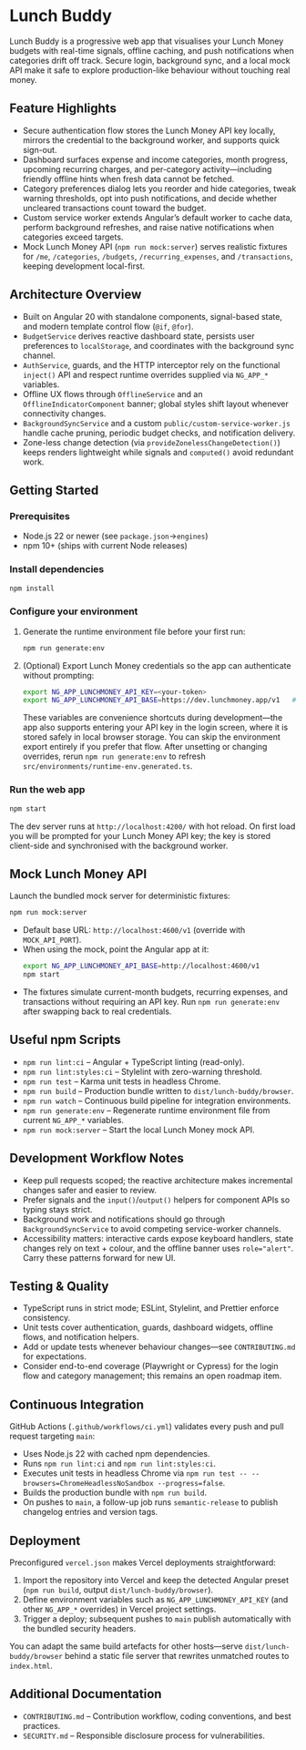 # Lunch Buddy

Lunch Buddy is a progressive web app that visualises your Lunch Money budgets with real-time signals, offline caching, and push notifications when categories drift off track. Secure login, background sync, and a local mock API make it safe to explore production-like behaviour without touching real money.

## Feature Highlights

- Secure authentication flow stores the Lunch Money API key locally, mirrors the credential to the background worker, and supports quick sign-out.
- Dashboard surfaces expense and income categories, month progress, upcoming recurring charges, and per-category activity—including friendly offline hints when fresh data cannot be fetched.
- Category preferences dialog lets you reorder and hide categories, tweak warning thresholds, opt into push notifications, and decide whether uncleared transactions count toward the budget.
- Custom service worker extends Angular’s default worker to cache data, perform background refreshes, and raise native notifications when categories exceed targets.
- Mock Lunch Money API (`npm run mock:server`) serves realistic fixtures for `/me`, `/categories`, `/budgets`, `/recurring_expenses`, and `/transactions`, keeping development local-first.

## Architecture Overview

- Built on Angular 20 with standalone components, signal-based state, and modern template control flow (`@if`, `@for`).
- `BudgetService` derives reactive dashboard state, persists user preferences to `localStorage`, and coordinates with the background sync channel.
- `AuthService`, guards, and the HTTP interceptor rely on the functional `inject()` API and respect runtime overrides supplied via `NG_APP_*` variables.
- Offline UX flows through `OfflineService` and an `OfflineIndicatorComponent` banner; global styles shift layout whenever connectivity changes.
- `BackgroundSyncService` and a custom `public/custom-service-worker.js` handle cache pruning, periodic budget checks, and notification delivery.
- Zone-less change detection (via `provideZonelessChangeDetection()`) keeps renders lightweight while signals and `computed()` avoid redundant work.

## Getting Started

### Prerequisites

- Node.js 22 or newer (see `package.json`→`engines`)
- npm 10+ (ships with current Node releases)

### Install dependencies

```bash
npm install
```

### Configure your environment

1. Generate the runtime environment file before your first run:
   ```bash
   npm run generate:env
   ```
2. (Optional) Export Lunch Money credentials so the app can authenticate without prompting:
   ```bash
   export NG_APP_LUNCHMONEY_API_KEY=<your-token>
   export NG_APP_LUNCHMONEY_API_BASE=https://dev.lunchmoney.app/v1   # optional override
   ```
   These variables are convenience shortcuts during development—the app also supports entering your API key in the login screen, where it is stored safely in local browser storage. You can skip the environment export entirely if you prefer that flow. After unsetting or changing overrides, rerun `npm run generate:env` to refresh `src/environments/runtime-env.generated.ts`.

### Run the web app

```bash
npm start
```

The dev server runs at `http://localhost:4200/` with hot reload. On first load you will be prompted for your Lunch Money API key; the key is stored client-side and synchronised with the background worker.

## Mock Lunch Money API

Launch the bundled mock server for deterministic fixtures:

```bash
npm run mock:server
```

- Default base URL: `http://localhost:4600/v1` (override with `MOCK_API_PORT`).
- When using the mock, point the Angular app at it:
  ```bash
  export NG_APP_LUNCHMONEY_API_BASE=http://localhost:4600/v1
  npm start
  ```
- The fixtures simulate current-month budgets, recurring expenses, and transactions without requiring an API key. Run `npm run generate:env` after swapping back to real credentials.

## Useful npm Scripts

- `npm run lint:ci` – Angular + TypeScript linting (read-only).
- `npm run lint:styles:ci` – Stylelint with zero-warning threshold.
- `npm run test` – Karma unit tests in headless Chrome.
- `npm run build` – Production bundle written to `dist/lunch-buddy/browser`.
- `npm run watch` – Continuous build pipeline for integration environments.
- `npm run generate:env` – Regenerate runtime environment file from current `NG_APP_*` variables.
- `npm run mock:server` – Start the local Lunch Money mock API.

## Development Workflow Notes

- Keep pull requests scoped; the reactive architecture makes incremental changes safer and easier to review.
- Prefer signals and the `input()`/`output()` helpers for component APIs so typing stays strict.
- Background work and notifications should go through `BackgroundSyncService` to avoid competing service-worker channels.
- Accessibility matters: interactive cards expose keyboard handlers, state changes rely on text + colour, and the offline banner uses `role="alert"`. Carry these patterns forward for new UI.

## Testing & Quality

- TypeScript runs in strict mode; ESLint, Stylelint, and Prettier enforce consistency.
- Unit tests cover authentication, guards, dashboard widgets, offline flows, and notification helpers.
- Add or update tests whenever behaviour changes—see `CONTRIBUTING.md` for expectations.
- Consider end-to-end coverage (Playwright or Cypress) for the login flow and category management; this remains an open roadmap item.

## Continuous Integration

GitHub Actions (`.github/workflows/ci.yml`) validates every push and pull request targeting `main`:

- Uses Node.js 22 with cached npm dependencies.
- Runs `npm run lint:ci` and `npm run lint:styles:ci`.
- Executes unit tests in headless Chrome via `npm run test -- --browsers=ChromeHeadlessNoSandbox --progress=false`.
- Builds the production bundle with `npm run build`.
- On pushes to `main`, a follow-up job runs `semantic-release` to publish changelog entries and version tags.

## Deployment

Preconfigured `vercel.json` makes Vercel deployments straightforward:

1. Import the repository into Vercel and keep the detected Angular preset (`npm run build`, output `dist/lunch-buddy/browser`).
2. Define environment variables such as `NG_APP_LUNCHMONEY_API_KEY` (and other `NG_APP_*` overrides) in Vercel project settings.
3. Trigger a deploy; subsequent pushes to `main` publish automatically with the bundled security headers.

You can adapt the same build artefacts for other hosts—serve `dist/lunch-buddy/browser` behind a static file server that rewrites unmatched routes to `index.html`.

## Additional Documentation

- `CONTRIBUTING.md` – Contribution workflow, coding conventions, and best practices.
- `SECURITY.md` – Responsible disclosure process for vulnerabilities.
